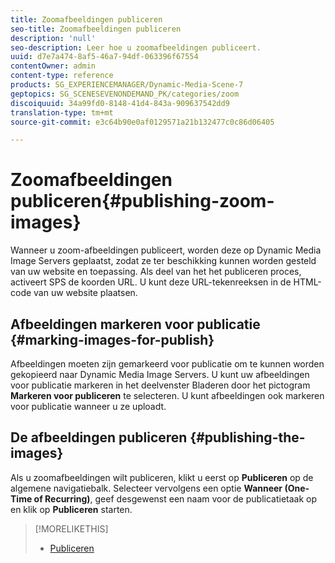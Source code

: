 ```yaml
---
title: Zoomafbeeldingen publiceren
seo-title: Zoomafbeeldingen publiceren
description: 'null'
seo-description: Leer hoe u zoomafbeeldingen publiceert.
uuid: d7e7a474-8af5-46a7-94df-063396f67554
contentOwner: admin
content-type: reference
products: SG_EXPERIENCEMANAGER/Dynamic-Media-Scene-7
geptopics: SG_SCENESEVENONDEMAND_PK/categories/zoom
discoiquuid: 34a99fd0-8148-41d4-843a-909637542dd9
translation-type: tm+mt
source-git-commit: e3c64b90e0af0129571a21b132477c0c86d06405

---
```



# Zoomafbeeldingen publiceren{#publishing-zoom-images}

Wanneer u zoom-afbeeldingen publiceert, worden deze op Dynamic Media Image Servers geplaatst, zodat ze ter beschikking kunnen worden gesteld van uw website en toepassing. Als deel van het het publiceren proces, activeert SPS de koorden URL. U kunt deze URL-tekenreeksen in de HTML-code van uw website plaatsen.

## Afbeeldingen markeren voor publicatie {#marking-images-for-publish}

Afbeeldingen moeten zijn gemarkeerd voor publicatie om te kunnen worden gekopieerd naar Dynamic Media Image Servers. U kunt uw afbeeldingen voor publicatie markeren in het deelvenster Bladeren door het pictogram **Markeren voor publiceren** te selecteren. U kunt afbeeldingen ook markeren voor publicatie wanneer u ze uploadt.

## De afbeeldingen publiceren {#publishing-the-images}

Als u zoomafbeeldingen wilt publiceren, klikt u eerst op **Publiceren** op de algemene navigatiebalk. Selecteer vervolgens een optie **Wanneer (One-Time of Recurring)**, geef desgewenst een naam voor de publicatietaak op en klik op **Publiceren** starten.

>[!MORELIKETHIS]
>
>* [Publiceren](publishing-files.md#publishing_files)

